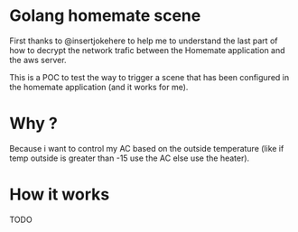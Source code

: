 Golang homemate scene
=====================

First thanks to @insertjokehere to help me to understand the last part of how to decrypt the network trafic between the Homemate application and the aws server.

This is a POC to test the way to trigger a scene that has been configured in the homemate application (and it works for me).


# Why ?

Because i want to control my AC based on the outside temperature (like if temp outside is greater than -15 use the AC else use the heater).

# How it works

TODO
